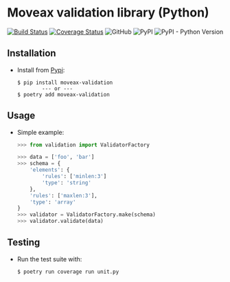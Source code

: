 # Moveax validation library (Python)
[![Build Status](https://travis-ci.com/moveaxlab/validation-py.svg?branch=master)](https://travis-ci.com/moveaxlab/validation-py)
[![Coverage Status](https://coveralls.io/repos/github/moveaxlab/validation-py/badge.svg?branch=master)](https://coveralls.io/github/moveaxlab/validation-py?branch=master)
![GitHub](https://img.shields.io/github/license/moveaxlab/validation-py.svg)
![PyPI](https://img.shields.io/pypi/v/moveax-validation.svg?style=popout)
![PyPI - Python Version](https://img.shields.io/pypi/pyversions/moveax-validation.svg)

## Installation
- Install from [Pypi](https://pypi.org/project/moveax-validation/):

    ```console
    $ pip install moveax-validation
            --- or ---
    $ poetry add moveax-validation
    ```

## Usage
- Simple example:

    ```python
    >>> from validation import ValidatorFactory

    >>> data = ['foo', 'bar']
    >>> schema = {
        'elements': {
            'rules': ['minlen:3']
            'type': 'string'
        },
        'rules': ['maxlen:3'],
        'type': 'array'
    }
    >>> validator = ValidatorFactory.make(schema)
    >>> validator.validate(data)
    ```

## Testing
- Run the test suite with:

    ```console
    $ poetry run coverage run unit.py
    ```
